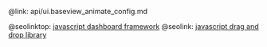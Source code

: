 @link: api/ui.baseview_animate_config.md

@seolinktop: [javascript dashboard framework](https://webix.com)
@seolink: [javascript drag and drop library](https://webix.com/widget/portlet/)